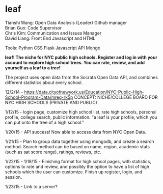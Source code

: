 # leaf

Tianshi Wang: Open Data Analysis (Leader) Github manager<br>
Brian Guo: Code Supervisor<br>
Chris Kim: Communication and Issues Manager<br>
David Liang: Front End Javascript and HTML<br>

Tools:
Python CSS Flask Javascript API Mongo

<b>leaf! The niche for NYC public high schools. Register and log in with your account to explore high school trees. You can rate, review, and add yourself as a leaf to a tree! </b>

The project uses open data from the Socrata Open Data API, and combines different statistics about every school.

12/2/14 - https://data.cityofnewyork.us/Education/NYC-Public-High-School-Program-Data/mreg-rk5p
CONCEPT: NICHE/COLLEGE BOARD FOR NYC HIGH SCHOOLS (PRIVATE AND PUBLIC)

1/12/15 - login page, customize high school list, rate high schools, personal profile, college search, public information.
"a leaf is your profile, which you can put onto the tree of a high school."

1/20/15 - API success! Now able to access data from NYC Open Data.

1/21/15 - Plan to group data together using mongodb, and create a search method.
Search method can be based on name, region, academic stats (such as sat score range), ratings, reviews, etc.

1/22/15 - 1/18/15 - Finishing format for high school pages, with statistics, options to rate and review, and possibly the option to have a list of high schools which the user can customize. Finish up register, login, and session.

1/23/15 - Link to a server?

